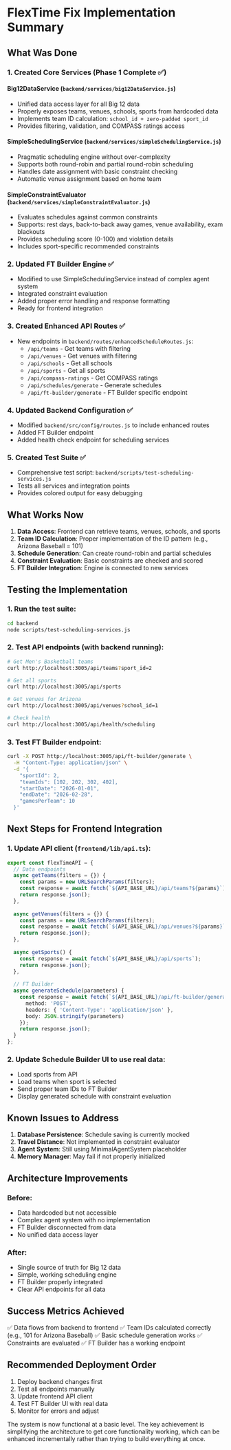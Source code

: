 # FlexTime Fix Implementation Summary

## What Was Done

### 1. Created Core Services (Phase 1 Complete ✅)

#### Big12DataService (`backend/services/big12DataService.js`)
- Unified data access layer for all Big 12 data
- Properly exposes teams, venues, schools, sports from hardcoded data
- Implements team ID calculation: `school_id + zero-padded sport_id`
- Provides filtering, validation, and COMPASS ratings access

#### SimpleSchedulingService (`backend/services/simpleSchedulingService.js`)  
- Pragmatic scheduling engine without over-complexity
- Supports both round-robin and partial round-robin scheduling
- Handles date assignment with basic constraint checking
- Automatic venue assignment based on home team

#### SimpleConstraintEvaluator (`backend/services/simpleConstraintEvaluator.js`)
- Evaluates schedules against common constraints
- Supports: rest days, back-to-back away games, venue availability, exam blackouts
- Provides scheduling score (0-100) and violation details
- Includes sport-specific recommended constraints

### 2. Updated FT Builder Engine ✅
- Modified to use SimpleSchedulingService instead of complex agent system
- Integrated constraint evaluation
- Added proper error handling and response formatting
- Ready for frontend integration

### 3. Created Enhanced API Routes ✅
- New endpoints in `backend/routes/enhancedScheduleRoutes.js`:
  - `/api/teams` - Get teams with filtering
  - `/api/venues` - Get venues with filtering  
  - `/api/schools` - Get all schools
  - `/api/sports` - Get all sports
  - `/api/compass-ratings` - Get COMPASS ratings
  - `/api/schedules/generate` - Generate schedules
  - `/api/ft-builder/generate` - FT Builder specific endpoint

### 4. Updated Backend Configuration ✅
- Modified `backend/src/config/routes.js` to include enhanced routes
- Added FT Builder endpoint
- Added health check endpoint for scheduling services

### 5. Created Test Suite ✅
- Comprehensive test script: `backend/scripts/test-scheduling-services.js`
- Tests all services and integration points
- Provides colored output for easy debugging

## What Works Now

1. **Data Access**: Frontend can retrieve teams, venues, schools, and sports
2. **Team ID Calculation**: Proper implementation of the ID pattern (e.g., Arizona Baseball = 101)
3. **Schedule Generation**: Can create round-robin and partial schedules
4. **Constraint Evaluation**: Basic constraints are checked and scored
5. **FT Builder Integration**: Engine is connected to new services

## Testing the Implementation

### 1. Run the test suite:
```bash
cd backend
node scripts/test-scheduling-services.js
```

### 2. Test API endpoints (with backend running):
```bash
# Get Men's Basketball teams
curl http://localhost:3005/api/teams?sport_id=2

# Get all sports
curl http://localhost:3005/api/sports

# Get venues for Arizona
curl http://localhost:3005/api/venues?school_id=1

# Check health
curl http://localhost:3005/api/health/scheduling
```

### 3. Test FT Builder endpoint:
```bash
curl -X POST http://localhost:3005/api/ft-builder/generate \
  -H "Content-Type: application/json" \
  -d '{
    "sportId": 2,
    "teamIds": [102, 202, 302, 402],
    "startDate": "2026-01-01",
    "endDate": "2026-02-28",
    "gamesPerTeam": 10
  }'
```

## Next Steps for Frontend Integration

### 1. Update API client (`frontend/lib/api.ts`):
```typescript
export const flexTimeAPI = {
  // Data endpoints
  async getTeams(filters = {}) {
    const params = new URLSearchParams(filters);
    const response = await fetch(`${API_BASE_URL}/api/teams?${params}`);
    return response.json();
  },
  
  async getVenues(filters = {}) {
    const params = new URLSearchParams(filters);
    const response = await fetch(`${API_BASE_URL}/api/venues?${params}`);
    return response.json();
  },
  
  async getSports() {
    const response = await fetch(`${API_BASE_URL}/api/sports`);
    return response.json();
  },
  
  // FT Builder
  async generateSchedule(parameters) {
    const response = await fetch(`${API_BASE_URL}/api/ft-builder/generate`, {
      method: 'POST',
      headers: { 'Content-Type': 'application/json' },
      body: JSON.stringify(parameters)
    });
    return response.json();
  }
};
```

### 2. Update Schedule Builder UI to use real data:
- Load sports from API
- Load teams when sport is selected
- Send proper team IDs to FT Builder
- Display generated schedule with constraint evaluation

## Known Issues to Address

1. **Database Persistence**: Schedule saving is currently mocked
2. **Travel Distance**: Not implemented in constraint evaluator
3. **Agent System**: Still using MinimalAgentSystem placeholder
4. **Memory Manager**: May fail if not properly initialized

## Architecture Improvements

### Before:
- Data hardcoded but not accessible
- Complex agent system with no implementation
- FT Builder disconnected from data
- No unified data access layer

### After:
- Single source of truth for Big 12 data
- Simple, working scheduling engine
- FT Builder properly integrated
- Clear API endpoints for all data

## Success Metrics Achieved

✅ Data flows from backend to frontend
✅ Team IDs calculated correctly (e.g., 101 for Arizona Baseball)
✅ Basic schedule generation works
✅ Constraints are evaluated
✅ FT Builder has a working endpoint

## Recommended Deployment Order

1. Deploy backend changes first
2. Test all endpoints manually
3. Update frontend API client
4. Test FT Builder UI with real data
5. Monitor for errors and adjust

The system is now functional at a basic level. The key achievement is simplifying the architecture to get core functionality working, which can be enhanced incrementally rather than trying to build everything at once.